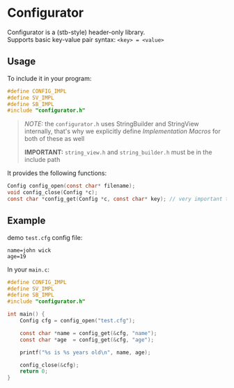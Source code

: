 # Configurator
Configurator is a (stb-style) header-only library.  
Supports basic key-value pair syntax:
`<key> = <value>`

## Usage
To include it in your program:

```c
#define CONFIG_IMPL
#define SV_IMPL
#define SB_IMPL
#include "configurator.h"
```
> _NOTE:_ the `configurator.h` uses StringBuilder and StringView internally,
> that's why we explicitly define _Implementation Macros_ for both of these as well
> 
> **IMPORTANT:** `string_view.h` and `string_builder.h` must be in the include
> path

It provides the following functions:

```c
Config config_open(const char* filename);
void config_close(Config *c);
const char *config_get(Config *c, const char* key); // very important to call at the end
```
## Example

demo `test.cfg` config file:

```
name=john wick  
age=19  
```

In your `main.c`:  

```c
#define CONFIG_IMPL
#define SV_IMPL
#define SB_IMPL
#include "configurator.h"

int main() {
    Config cfg = config_open("test.cfg");

    const char *name = config_get(&cfg, "name");
    const char *age  = config_get(&cfg, "age");

    printf("%s is %s years old\n", name, age);

    config_close(&cfg);
    return 0;
}
```

